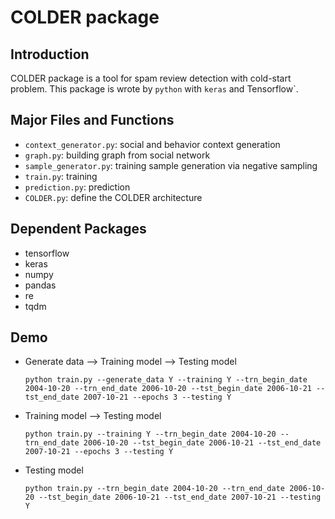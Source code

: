 # COLDER package

## Introduction

COLDER package is a tool for spam review detection with cold-start problem.
This package is wrote by `python` with `keras` and Tensorflow`.

## Major Files and Functions

+ `context_generator.py`: social and behavior context generation
+ `graph.py`: building graph from social network
+ `sample_generator.py`: training sample generation via negative sampling
+ `train.py`: training
+ `prediction.py`: prediction
+ `COLDER.py`: define the COLDER architecture

## Dependent Packages
+ tensorflow
+ keras
+ numpy
+ pandas
+ re
+ tqdm

## Demo

+ Generate data --> Training model --> Testing model

  `python train.py --generate_data Y --training Y --trn_begin_date 2004-10-20 --trn_end_date 2006-10-20 --tst_begin_date 2006-10-21 --tst_end_date 2007-10-21 --epochs 3 --testing Y`

+ Training model --> Testing model

  `python train.py --training Y --trn_begin_date 2004-10-20 --trn_end_date 2006-10-20 --tst_begin_date 2006-10-21 --tst_end_date 2007-10-21 --epochs 3 --testing Y`

+ Testing model

  `python train.py --trn_begin_date 2004-10-20 --trn_end_date 2006-10-20 --tst_begin_date 2006-10-21 --tst_end_date 2007-10-21 --testing Y`